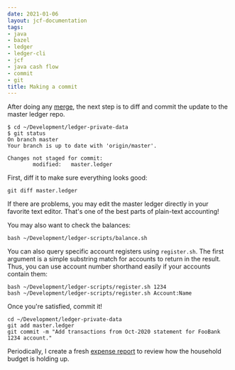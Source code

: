 ```yaml
---
date: 2021-01-06
layout: jcf-documentation
tags:
- java
- bazel
- ledger
- ledger-cli
- jcf
- java cash flow
- commit
- git
title: Making a commit
---
```

After doing any [merge](/jcf/merging.html), the next step is to diff and commit the update to the master ledger repo.

```
$ cd ~/Development/ledger-private-data
$ git status
On branch master
Your branch is up to date with 'origin/master'.

Changes not staged for commit:
        modified:   master.ledger
```

First, diff it to make sure everything looks good:

```
git diff master.ledger
```

If there are problems, you may edit the master ledger directly in your favorite text editor. That's one of the best parts of plain-text accounting!

You may also want to check the balances:

```
bash ~/Development/ledger-scripts/balance.sh 
```

You can also query specific account registers using `register.sh`. The first argument is a simple substring match for accounts to return in the result. Thus, you can use account number shorthand easily if your accounts contain them:

```
bash ~/Development/ledger-scripts/register.sh 1234
bash ~/Development/ledger-scripts/register.sh Account:Name
```

Once you're satisfied, commit it!

```
cd ~/Development/ledger-private-data
git add master.ledger
git commit -m "Add transactions from Oct-2020 statement for FooBank 1234 account."
```

Periodically, I create a fresh [expense report](/jcf/expense_report.html) to review how the household budget is holding up.

